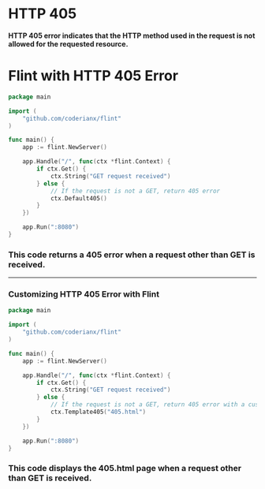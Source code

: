 # HTTP 405

**HTTP 405 error indicates that the HTTP method used in the request is not allowed for the requested resource.**

# Flint with HTTP 405 Error
```go
package main

import (
    "github.com/coderianx/flint"
)

func main() {
    app := flint.NewServer()

    app.Handle("/", func(ctx *flint.Context) {
        if ctx.Get() {
            ctx.String("GET request received")
        } else {
            // If the request is not a GET, return 405 error
            ctx.Default405()
        }
    })

    app.Run(":8080")
}
```

### This code returns a 405 error when a request other than GET is received.

---

### Customizing HTTP 405 Error with Flint
```go
package main

import (
    "github.com/coderianx/flint"
)

func main() {
    app := flint.NewServer()

    app.Handle("/", func(ctx *flint.Context) {
        if ctx.Get() {
            ctx.String("GET request received")
        } else {
            // If the request is not a GET, return 405 error with a custom template
            ctx.Template405("405.html")
        }
    })

    app.Run(":8080")
}
```
### This code displays the 405.html page when a request other than GET is received.
